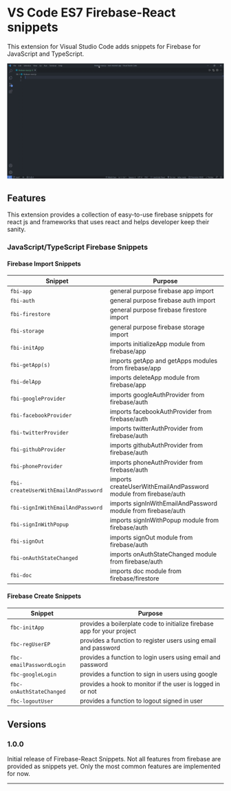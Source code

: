# VS Code ES7 Firebase-React snippets

This extension for Visual Studio Code adds snippets for Firebase for JavaScript and TypeScript.

![demo](images/demo.gif)

## Features

This extension provides a collection of easy-to-use firebase snippets for react js and frameworks that uses react and helps developer keep their sanity.

### JavaScript/TypeScript Firebase Snippets

#### Firebase Import Snippets

| Snippet                              | Purpose                                                          |
| ------------------------------------ | ---------------------------------------------------------------- |
| `fbi-app`                            | general purpose firebase app import                              |
| `fbi-auth`                           | general purpose firebase auth import                             |
| `fbi-firestore`                      | general purpose firebase firestore import                        |
| `fbi-storage`                        | general purpose firebase storage import                          |
| `fbi-initApp`                        | imports initializeApp module from firebase/app                   |
| `fbi-getApp(s)`                      | imports getApp and getApps modules from firebase/app             |
| `fbi-delApp`                         | imports deleteApp module from firebase/app                       |
| `fbi-googleProvider`                 | imports googleAuthProvider from firebase/auth                    |
| `fbi-facebookProvider`               | imports facebookAuthProvider from firebase/auth                  |
| `fbi-twitterProvider`                | imports twitterAuthProvider from firebase/auth                   |
| `fbi-githubProvider`                 | imports githubAuthProvider from firebase/auth                    |
| `fbi-phoneProvider`                  | imports phoneAuthProvider from firebase/auth                     |
| `fbi-createUserWithEmailAndPassword` | imports createUserWithEmailAndPassword module from firebase/auth |
| `fbi-signInWithEmailAndPassword`     | imports signInWithEmailAndPassword module from firebase/auth     |
| `fbi-signInWithPopup`                | imports signInWithPopup module from firebase/auth                |
| `fbi-signOut`                        | imports signOut module from firebase/auth                        |
| `fbi-onAuthStateChanged`             | imports onAuthStateChanged module from firebase/auth             |
| `fbi-doc`                            | imports doc module from firebase/firestore                       |

#### Firebase Create Snippets

| Snippet                  | Purpose                                                                 |
| ------------------------ | ----------------------------------------------------------------------- |
| `fbc-initApp`            | provides a boilerplate code to initialize firebase app for your project |
| `fbc-regUserEP`          | provides a function to register users using email and password          |
| `fbc-emailPasswordLogin` | provides a function to login users using email and password             |
| `fbc-googleLogin`        | provides a function to sign in users using google                       |
| `fbc-onAuthStateChanged` | provides a hook to monitor if the user is logged in or not              |
| `fbc-logoutUser`         | provides a function to logout signed in user                            |

## Versions

### 1.0.0

Initial release of Firebase-React Snippets. Not all features from firebase are provided as snippets yet. Only the most common features are implemented for now.

---
